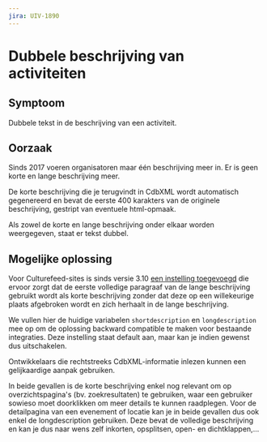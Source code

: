 ```yaml
---
jira: UIV-1890
---
```


# Dubbele beschrijving van activiteiten

## Symptoom

Dubbele tekst in de beschrijving van een activiteit.

## Oorzaak

Sinds 2017 voeren organisatoren maar één beschrijving meer in. Er is geen korte en lange beschrijving meer.

De korte beschrijving die je terugvindt in CdbXML wordt automatisch gegenereerd en bevat de eerste 400 karakters van de originele beschrijving, gestript van eventuele html-opmaak.

Als zowel de korte en lange beschrijving onder elkaar worden weergegeven, staat er tekst dubbel.

## Mogelijke oplossing

Voor Culturefeed-sites is sinds versie 3.10 [een instelling toegevoegd](https://github.com/cultuurnet/culturefeed/pull/155/ "Check pull request on Github for more details") die ervoor zorgt dat de eerste volledige paragraaf van de lange beschrijving gebruikt wordt als korte beschrijving zonder dat deze op een willekeurige plaats afgebroken wordt en zich herhaalt in de lange beschrijving. 

We vullen hier de huidige variabelen `shortdescription` en `longdescription` mee op om de oplossing backward compatible te maken voor bestaande integraties. Deze instelling staat default aan, maar kan je indien gewenst dus uitschakelen.

Ontwikkelaars die rechtstreeks CdbXML-informatie inlezen kunnen een gelijkaardige aanpak gebruiken. 

In beide gevallen is de korte beschrijving enkel nog relevant om op overzichtspagina's (bv. zoekresultaten) te gebruiken, waar een gebruiker sowieso moet doorklikken om meer details te kunnen raadplegen. Voor de detailpagina van een evenement of locatie kan je in beide gevallen dus ook enkel de longdescription gebruiken. Deze bevat de volledige beschrijving en kan je dus naar wens zelf inkorten, opsplitsen, open- en dichtklappen,...
